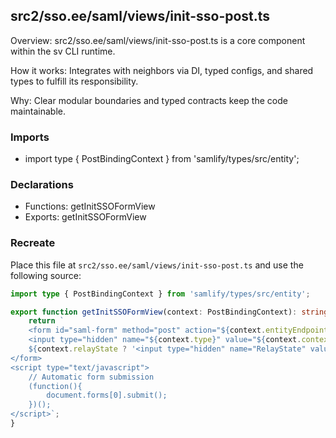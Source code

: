 ## src2/sso.ee/saml/views/init-sso-post.ts

Overview: src2/sso.ee/saml/views/init-sso-post.ts is a core component within the sv CLI runtime.

How it works: Integrates with neighbors via DI, typed configs, and shared types to fulfill its responsibility.

Why: Clear modular boundaries and typed contracts keep the code maintainable.

### Imports

- import type { PostBindingContext } from 'samlify/types/src/entity';

### Declarations

- Functions: getInitSSOFormView
- Exports: getInitSSOFormView

### Recreate

Place this file at `src2/sso.ee/saml/views/init-sso-post.ts` and use the following source:

```ts
import type { PostBindingContext } from 'samlify/types/src/entity';

export function getInitSSOFormView(context: PostBindingContext): string {
	return `
	<form id="saml-form" method="post" action="${context.entityEndpoint}" autocomplete="off">
    <input type="hidden" name="${context.type}" value="${context.context}" />
    ${context.relayState ? '<input type="hidden" name="RelayState" value="{{relayState}}" />' : ''}
</form>
<script type="text/javascript">
    // Automatic form submission
    (function(){
        document.forms[0].submit();
    })();
</script>`;
}

```
